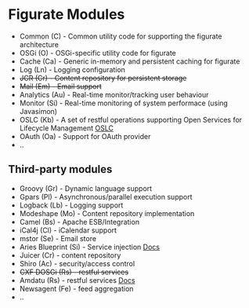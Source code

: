 Figurate Modules
================

* Common (C) - Common utility code for supporting the figurate architecture
* OSGi (O) - OSGi-specific utility code for figurate
* Cache (Ca) - Generic in-memory and persistent caching for figurate
* Log (Ln) - Logging configuration
* ~~JCR (Cr) - Content repository for persistent storage~~
* ~~Mail (Em) - Email support~~
* Analytics (Au) - Real-time monitor/tracking user behaviour
* Monitor (Si) - Real-time monitoring of system performace (using Javasimon)
* OSLC (Kb) - A set of restful operations supporting Open Services for Lifecycle Management [OSLC](http://open-services.net/uploads/resources/OSLC_Primer_-_Learning_the_concepts_of_OSLC.pdf)
* OAuth (Oa) - Support for OAuth provider
* ..

Third-party modules
-------------------

* Groovy (Gr) - Dynamic language support
* Gpars (Pl) - Asynchronous/parallel execution support
* Logback (Lb) - Logging support
* Modeshape (Mo) - Content repository implementation
* Camel (Bs) - Apache ESB/Integration
* iCal4j (Cl) - iCalendar support
* mstor (Se) - Email store
* Aries Blueprint (Si) - Service injection [Docs](http://aries.apache.org/modules/blueprintannotation.html)
* Juicer (Cr) - content repository
* Shiro (Ac) - security/access control
* ~~CXF DOSGi (Rs) - restful services~~
* Amdatu (Rs) - restful services [Docs](http://www.amdatu.org/components/web.html)
* Newsagent (Fe) - feed aggregation
* ..
